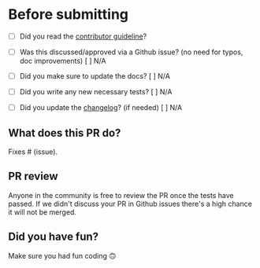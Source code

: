 # Before submitting

- [ ] Did you read the [contributor guideline](https://github.com/facebookresearch/fairscale/blob/master/CONTRIBUTING.md)?
- [ ] Was this discussed/approved via a Github issue? (no need for typos, doc improvements) [ ] N/A
- [ ] Did you make sure to update the docs? [ ] N/A
- [ ] Did you write any new necessary tests? [ ] N/A
- [ ] Did you update the [changelog](https://github.com/facebookresearch/fairscale/blob/master/CHANGELOG.md)? (if needed) [ ] N/A


## What does this PR do?
Fixes # (issue).

## PR review
Anyone in the community is free to review the PR once the tests have passed.
If we didn't discuss your PR in Github issues there's a high chance it will not be merged.

## Did you have fun?
Make sure you had fun coding 🙃

